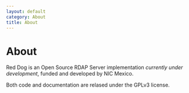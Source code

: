 ```yaml
---
layout: default
category: About
title: About
---
```


# About

Red Dog is an Open Source RDAP Server implementation *currently under development*, funded and developed by NIC Mexico.

Both code and documentation are relased under the GPLv3 license.

